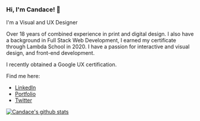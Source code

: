 ### Hi, I'm Candace! 👋

I'm a Visual and UX Designer 

Over 18 years of combined experience in print and digital design.
I also have a background in Full Stack Web Development, I earned my certificate through Lambda School in 2020. 
I have a passion for interactive and visual design, and front-end development. 

I recently obtained a Google UX certification.

Find me here:
* [LinkedIn](https://linkedin.com/in/candaceyw)
* [Portfolio](https://candacewilson.me)
* [Twitter](https://twitter.com/geekyTallGal)

[![Candace's github stats](https://github-readme-stats.vercel.app/api?username=candaceyw)](https://github.com/candaceyw/github-readme-stats)
<!--
**candaceyw/candaceyw** is a ✨ _special_ ✨ repository because its `README.md` (this file) appears on your GitHub profile.
Here are some ideas to get you started:

- 🔭 I’m currently working on ...
- 🌱 I’m currently learning ...
- 👯 I’m looking to collaborate on ...
- 🤔 I’m looking for help with ...
- 💬 Ask me about ...
- 📫 How to reach me: ...
- 😄 Pronouns: ...
- ⚡ Fun fact: ...
-->
